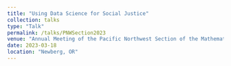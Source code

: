 ```yaml
---
title: "Using Data Science for Social Justice"
collection: talks
type: "Talk"
permalink: /talks/PNWSection2023
venue: "Annual Meeting of the Pacific Northwest Section of the Mathematical Association of America"
date: 2023-03-18
location: "Newberg, OR"
---
```

